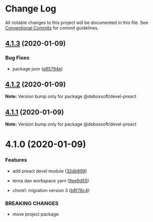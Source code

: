 # Change Log

All notable changes to this project will be documented in this file.
See [Conventional Commits](https://conventionalcommits.org) for commit guidelines.

## [4.1.3](https://github.com/nurdiansyah/debox-npm-devel/compare/v4.1.2...v4.1.3) (2020-01-09)


### Bug Fixes

* package json ([e85794e](https://github.com/nurdiansyah/debox-npm-devel/commit/e85794e9a2164d4f5936fae8f6b6cd0ed06ecedb))





## [4.1.2](https://github.com/nurdiansyah/debox-npm-devel/compare/v4.1.1...v4.1.2) (2020-01-09)

**Note:** Version bump only for package @deboxsoft/devel-preact





## [4.1.1](https://github.com/nurdiansyah/debox-npm-devel/compare/v4.1.0...v4.1.1) (2020-01-09)

**Note:** Version bump only for package @deboxsoft/devel-preact





# 4.1.0 (2020-01-09)


### Features

* add preact devel module ([32db899](https://github.com/nurdiansyah/debox-npm-devel/commit/32db899fd47bec8b52a6a7e7700ca3cc46aeba46))
* lerna dan workspace yarn ([9ee9d55](https://github.com/nurdiansyah/debox-npm-devel/commit/9ee9d55a22f9a1436cb7babc05a2ffae8074d604))


* chore!: migration version 3 ([b8f78c4](https://github.com/nurdiansyah/debox-npm-devel/commit/b8f78c4e2484361dc766e513ca69bcb9f4787697))


### BREAKING CHANGES

* move project package.
